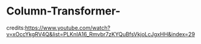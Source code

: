 # Column-Transformer-

credits:https://www.youtube.com/watch?v=xOccYkgRV4Q&list=PLKnIA16_Rmvbr7zKYQuBfsVkjoLcJgxHH&index=29
